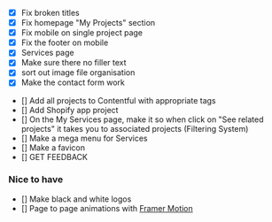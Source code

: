 - [x] Fix broken titles
- [x] Fix homepage "My Projects" section
- [x] Fix mobile on single project page
- [x] Fix the footer on mobile
- [x] Services page
- [x] Make sure there no filler text
- [x] sort out image file organisation
- [X] Make the contact form work
- [] Add all projects to Contentful with appropriate tags
- [] Add Shopify app project
- [] On the My Services page, make it so when click on "See related projects" it takes you to associated projects (Filtering System)
- [] Make a mega menu for Services
- [] Make a favicon
- [] GET FEEDBACK
### Nice to have
- [] Make black and white logos
- [] Page to page animations with [Framer Motion](www.framer.com)